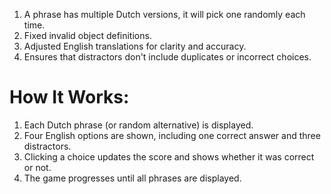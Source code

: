 1. A phrase has multiple Dutch versions, it will pick one randomly each time.
2. Fixed invalid object definitions.
3. Adjusted English translations for clarity and accuracy.
4. Ensures that distractors don't include duplicates or incorrect choices.

 #  How It Works:
1. Each Dutch phrase (or random alternative) is displayed.
2. Four English options are shown, including one correct answer and three distractors.
3. Clicking a choice updates the score and shows whether it was correct or not.
4. The game progresses until all phrases are displayed.

